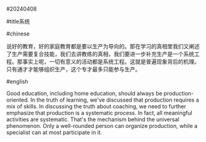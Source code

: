 
#20240408

#title系统

#chinese

说好的教育，好的家庭教育都是要以生产为导向的。那在学习的真相里我们又阐述了生产需要复合技能，我们去讲教练的真相，我们要进一步补充生产是一个系统工程。那事实上呢，一切有意义的活动都是系统工程。这就是普遍现象背后的机理。只有通才才能够组织生产，这个专才最多只能参与生产。

#english

Good education, including home education, should always be production-oriented. In the truth of learning, we've discussed that production requires a mix of skills. In discussing the truth about coaching, we need to further emphasize that production is a systematic process. In fact, all meaningful activities are systematic. That's the mechanism behind the universal phenomenon. Only a well-rounded person can organize production, while a specialist can at most participate in it.

